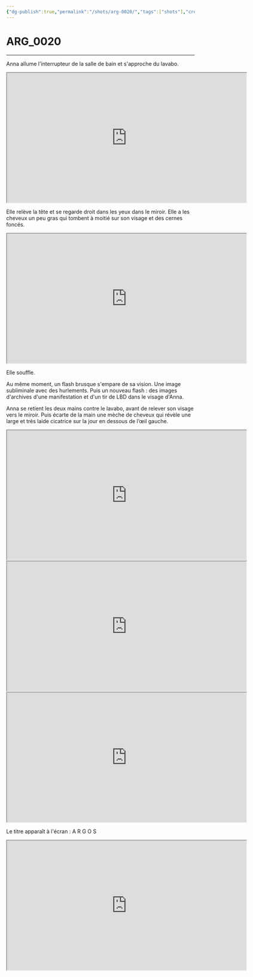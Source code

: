 ```yaml
---
{"dg-publish":true,"permalink":"/shots/arg-0020/","tags":["shots"],"created":"2024-12-19","updated":"2025-01-15"}
---
```



# ARG_0020
---
Anna allume l'interrupteur de la salle de bain et s'approche du lavabo.

<iframe src="https://drive.google.com/file/d/1S21GYxMvi1uK-X6gCZrWG9Xv_daHypDt/preview" width="640" height="346" allow="autoplay"></iframe>

Elle relève la tête et se regarde droit dans les yeux dans le miroir. Elle a les cheveux un peu gras qui tombent à moitié sur son visage et des cernes foncés.

<iframe src="https://drive.google.com/file/d/1jccWVwnNiWJ3Pr9A8LXT-F3a7mYqZMhz/preview" width="640" height="346" allow="autoplay"></iframe>

Elle souffle.

Au même moment, un flash brusque s'empare de sa vision. Une image subliminale avec des hurlements. Puis un nouveau flash : des images d'archives d'une manifestation et d'un tir de LBD dans le visage d'Anna.

Anna se retient les deux mains contre le lavabo, avant de relever son visage vers le miroir. Puis écarte de la main une mèche de cheveux qui révèle une large et très laide cicatrice sur la jour en dessous de l’œil gauche.

<iframe src="https://drive.google.com/file/d/15PU59a2h5IMQ84hhhHjugP9a5ITSnity/preview" width="640" height="346" allow="autoplay"></iframe>
<iframe src="https://drive.google.com/file/d/1Y3aBrK9cufq8sBBcdWyAnlHzqvEK_xf2/preview" width="640" height="346" allow="autoplay"></iframe>
<iframe src="https://drive.google.com/file/d/1OpcdE5jOuG3MXH1HAyBd82eYXlvO8Xvl/preview" width="640" height="346" allow="autoplay"></iframe>

Le titre apparaît à l'écran : A R G O S

<iframe src="https://drive.google.com/file/d/1ANyYPWgxY_jg67L1_2qxhP3exmdcADU9/preview" width="640" height="346" allow="autoplay"></iframe>
